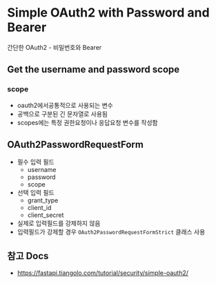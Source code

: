 # Simple OAuth2 with Password and Bearer

간단한 OAuth2 - 비밀번호와 Bearer


## Get the username and password scope

### scope

- oauth2에서공통적으로 사용되는 변수
- 공백으로 구분된 긴 문자열로 사용됨
- scopes에는 특정 권한요청이나 응답요청 변수를 작성함


## OAuth2PasswordRequestForm

- 필수 입력 필드
    - username
    - password
    - scope
- 선택 입력 필드
    - grant_type
    - client_id
    - client_secret
- 실제로 입력필드를 강제하지 않음
- 입력필드가 강제할 경우 `OAuth2PasswordRequestFormStrict` 클래스 사용


## 참고 Docs

- https://fastapi.tiangolo.com/tutorial/security/simple-oauth2/